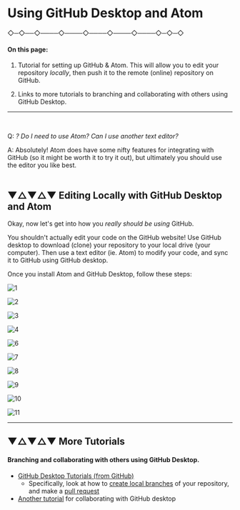 
#  Using GitHub Desktop and Atom


 ◇─◇──◇────◇────◇────◇────◇────◇─◇─◇
<br />

#### On this page:

1) Tutorial for setting up GitHub & Atom. This will allow you to edit your repository *locally*, then push it to the remote (online) repository on GitHub.

2) Links to more tutorials to branching and collaborating with others using GitHub Desktop.

---
<br>

Q: *? Do I need to use Atom? Can I use another text editor?*

A: Absolutely! Atom does have some nifty features for integrating with GitHub (so it might be worth it to try it out), but ultimately you should use the editor you like best.
<br>
<br>

## ▼△▼△▼ Editing Locally with GitHub Desktop and Atom

Okay, now let's get into how you *really should be using* GitHub.

You shouldn't actually edit your code on the GitHub website! Use GitHub desktop to download (clone) your repository to your local drive (your computer). Then use a text editor (ie. Atom) to modify your code, and sync it to GitHub using GitHub desktop.

Once you install Atom and GitHub Desktop, follow these steps:

![1](assets/GitHubDesktop-and-Atom_01.png)

![2](assets/GitHubDesktop-and-Atom_02.png)

![3](assets/GitHubDesktop-and-Atom_03.png)

![4](assets/GitHubDesktop-and-Atom_04.png)

![6](assets/GitHubDesktop-and-Atom_06.png)

![7](assets/GitHubDesktop-and-Atom_07.png)

![8](assets/GitHubDesktop-and-Atom_08.png)

![9](assets/GitHubDesktop-and-Atom_09.png)

![10](assets/GitHubDesktop-and-Atom_10.png)

![11](assets/GitHubDesktop-and-Atom_11.png)

___


## ▼△▼△▼ More Tutorials

#### Branching and collaborating with others using GitHub Desktop.

* [GitHub Desktop Tutorials (from GitHub)](https://services.github.com/on-demand/github-desktop/)
  * Specifically, look at how to [create local branches](https://services.github.com/on-demand/github-desktop/create-branches-github-desktop) of your repository, and make a [pull request](https://services.github.com/on-demand/github-desktop/pull-request-github-desktop)
* [Another tutorial](https://programminghistorian.org/lessons/getting-started-with-github-desktop) for collaborating with GitHub desktop

